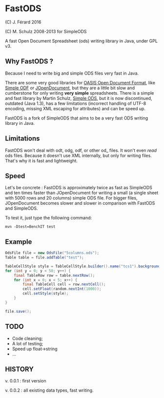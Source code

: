 # FastODS
(C) J. Férard 2016

(C) M. Schulz 2008-2013 for SimpleODS

A fast Open Document Spreadsheet (ods) writing library in Java, under GPL v3.

## Why FastODS ?
Because I need to write big and simple ODS files very fast in Java.

There are some very good libraries for [OASIS Open Document Format](https://www.oasis-open.org/standards#opendocumentv1.2), like [Simple ODF](http://incubator.apache.org/odftoolkit/simple/) or [JOpenDocument](www.jopendocument.org/), but they are a little bit slow and cumberstone for only writing **very simple** spreadsheets.
There is a simple and fast library by Martin Schulz, [Simple ODS](http://simpleods.sourceforge.net/), but it is now discontinued, outdated (Java 1.3), has a few limitations (incorrect handling of UTF-8 encoding, missing XML escaping for attributes) and can be speed up.

FastODS is a fork of SimpleODS that aims to be a very fast ODS writing library in Java.

## Limitations
FastODS won't deal with odt, odg, odf, or other od_ files.
It won't even *read* ods files. 
Because it doesn't use XML internally, but only for writing files. That's why it is fast and lightweight.

## Speed
Let's be concrete : FastODS is approximately twice as fast as SimpleODS and ten times faster than JOpenDocument for writing a small (a single sheet with 5000 rows and 20 columns) simple ODS file. For bigger files, JOpenDocument becomes slower and slower in comparison with FastODS and SimpleODS.

To test it, just type the following command:

```mvn -Dtest=BenchIT test```

## Example
```java
OdsFile file = new OdsFile("5columns.ods");
Table table = file.addTable("test");

TableCellStyle style = TableCellStyle.builder().name("tcs1").backgroundColor("#00FF00").build()
for (int y = 0; y < 50; y++) {
	final TableRow row = table.nextRow();
	for (int x = 0; x < 5; x++) {
		final TableCell cell = row.nextCell();
		cell.setFloat(random.nextInt(1000));
		cell.setStyle(style);
	}
}

file.save();
```

## TODO
* Code cleaning;
* A lot of testing;
* Speed up float->string
* ...

## HISTORY
v. 0.0.1 : first version

v. 0.0.2 : all existing data types, fast writing.